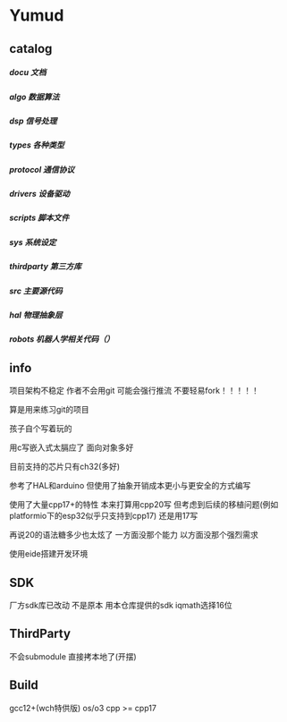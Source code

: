 # Yumud

## catalog

##### docu 文档
##### algo 数据算法
##### dsp 信号处理
##### types 各种类型
##### protocol 通信协议
##### drivers 设备驱动
##### scripts 脚本文件
##### sys 系统设定
##### thirdparty 第三方库
##### src 主要源代码
##### hal 物理抽象层
##### robots 机器人学相关代码（）



## info

项目架构不稳定 作者不会用git 可能会强行推流 不要轻易fork！！！！！

算是用来练习git的项目

孩子自个写着玩的

用c写嵌入式太膈应了 面向对象多好

目前支持的芯片只有ch32(多好)

参考了HAL和arduino 但使用了抽象开销成本更小与更安全的方式编写

使用了大量cpp17+的特性 本来打算用cpp20写 但考虑到后续的移植问题(例如platformio下的esp32似乎只支持到cpp17) 还是用17写

再说20的语法糖多少也太炫了 一方面没那个能力 以方面没那个强烈需求

使用eide搭建开发环境

## SDK
厂方sdk库已改动 不是原本 用本仓库提供的sdk
iqmath选择16位

## ThirdParty
不会submodule 直接拷本地了(开摆)

## Build
gcc12+(wch特供版)
os/o3
cpp >= cpp17
